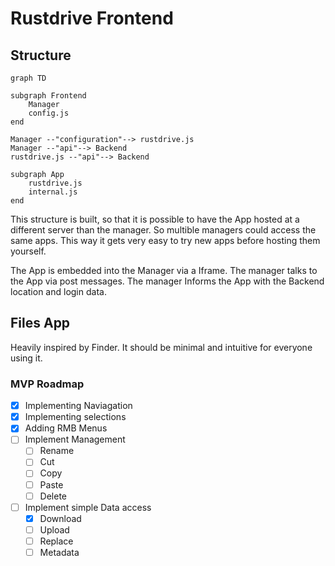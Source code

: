 # Rustdrive Frontend

## Structure

```mermaid
graph TD

subgraph Frontend
    Manager
    config.js
end

Manager --"configuration"--> rustdrive.js
Manager --"api"--> Backend
rustdrive.js --"api"--> Backend

subgraph App
    rustdrive.js
    internal.js
end
```

This structure is built, so that it is possible to have the App hosted at a different server than the manager. So multible managers could access the same apps. This way it gets very easy to try new apps before hosting them yourself.

The App is embedded into the Manager via a Iframe. The manager talks to the App via post messages. The manager Informs the App with the Backend location and login data.

## Files App

Heavily inspired by Finder. It should be minimal and intuitive for everyone using it.

### MVP Roadmap

- [x] Implementing Naviagation
- [x] Implementing selections
- [x] Adding RMB Menus
- [ ] Implement Management
  - [ ] Rename
  - [ ] Cut
  - [ ] Copy
  - [ ] Paste
  - [ ] Delete
- [ ] Implement simple Data access
  - [x] Download
  - [ ] Upload
  - [ ] Replace
  - [ ] Metadata
